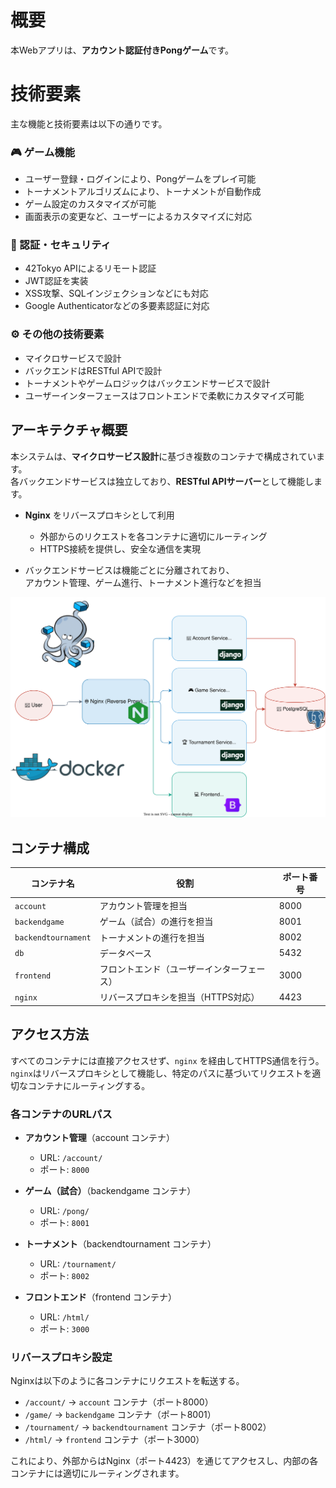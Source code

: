 # 概要

本Webアプリは、**アカウント認証付きPongゲーム**です。

# 技術要素

主な機能と技術要素は以下の通りです。

### 🎮 ゲーム機能
- ユーザー登録・ログインにより、Pongゲームをプレイ可能
- トーナメントアルゴリズムにより、トーナメントが自動作成
- ゲーム設定のカスタマイズが可能
- 画面表示の変更など、ユーザーによるカスタマイズに対応

### 🔑 認証・セキュリティ
- 42Tokyo APIによるリモート認証
- JWT認証を実装
- XSS攻撃、SQLインジェクションなどにも対応
- Google Authenticatorなどの多要素認証に対応

### ⚙️ その他の技術要素
- マイクロサービスで設計
- バックエンドはRESTful APIで設計
- トーナメントやゲームロジックはバックエンドサービスで設計
- ユーザーインターフェースはフロントエンドで柔軟にカスタマイズ可能


## アーキテクチャ概要

本システムは、**マイクロサービス設計**に基づき複数のコンテナで構成されています。  
各バックエンドサービスは独立しており、**RESTful APIサーバー**として機能します。

- **Nginx** をリバースプロキシとして利用  
  - 外部からのリクエストを各コンテナに適切にルーティング
  - HTTPS接続を提供し、安全な通信を実現

- バックエンドサービスは機能ごとに分離されており、  
  アカウント管理、ゲーム進行、トーナメント進行などを担当


![System Architecture](./docs/pictures/koko.svg)


## コンテナ構成



| コンテナ名              | 役割                                      | ポート番号 |
|--------------------|-----------------------------------------|---------|
| `account`          | アカウント管理を担当                          | 8000    |
| `backendgame`      | ゲーム（試合）の進行を担当                     | 8001    |
| `backendtournament`| トーナメントの進行を担当                     | 8002    |
| `db`               | データベース                               | 5432    |
| `frontend`         | フロントエンド（ユーザーインターフェース）       | 3000    |
| `nginx`            | リバースプロキシを担当（HTTPS対応）           | 4423     |

## アクセス方法

すべてのコンテナには直接アクセスせず、`nginx` を経由してHTTPS通信を行う。`nginx`はリバースプロキシとして機能し、特定のパスに基づいてリクエストを適切なコンテナにルーティングする。

### 各コンテナのURLパス

- **アカウント管理**（account コンテナ）  
  - URL: `/account/`
  - ポート: `8000`

- **ゲーム（試合）**（backendgame コンテナ）  
  - URL: `/pong/`
  - ポート: `8001`

- **トーナメント**（backendtournament コンテナ）  
  - URL: `/tournament/`
  - ポート: `8002`

- **フロントエンド**（frontend コンテナ）  
  - URL: `/html/`
  - ポート: `3000`

### リバースプロキシ設定

Nginxは以下のように各コンテナにリクエストを転送する。

- `/account/` → `account` コンテナ（ポート8000）
- `/game/` → `backendgame` コンテナ（ポート8001）
- `/tournament/` → `backendtournament` コンテナ（ポート8002）
- `/html/` → `frontend` コンテナ（ポート3000）

これにより、外部からはNginx（ポート4423）を通じてアクセスし、内部の各コンテナには適切にルーティングされます。

